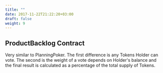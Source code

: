```yaml
---
title: ""
date: 2017-11-22T21:22:20+03:00
draft: false
weight: 9
---
```


## ProductBacklog Contract

Very similar to PlanningPoker. The first difference is any Tokens Holder can vote. The second is the weight of a vote depends on Holder's balance and the final result is calculated as a percentage of the total supply of Tokens.